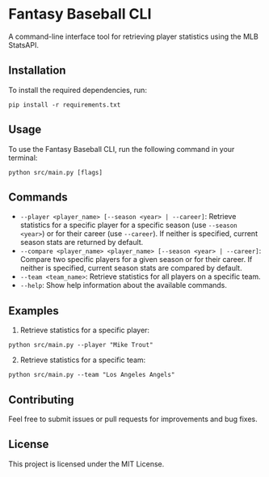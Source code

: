 # Fantasy Baseball CLI

A command-line interface tool for retrieving player statistics using the MLB StatsAPI.

## Installation

To install the required dependencies, run:

```
pip install -r requirements.txt
```

## Usage

To use the Fantasy Baseball CLI, run the following command in your terminal:

```
python src/main.py [flags]
```

## Commands

- `--player <player_name> [--season <year> | --career]`: Retrieve statistics for a specific player for a specific season (use `--season <year>`) or for their career (use `--career`). If neither is specified, current season stats are returned by default.
- `--compare <player_name> <player_name> [--season <year> | --career]`: Compare two specific players for a given season or for their career. If neither is specified, current season stats are compared by default.
- `--team <team_name>`: Retrieve statistics for all players on a specific team.
- `--help`: Show help information about the available commands.

## Examples

1. Retrieve statistics for a specific player:

```
python src/main.py --player "Mike Trout"
```

2. Retrieve statistics for a specific team:

```
python src/main.py --team "Los Angeles Angels"
```

## Contributing

Feel free to submit issues or pull requests for improvements and bug fixes.

## License

This project is licensed under the MIT License.